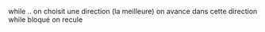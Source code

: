 
while ..
on choisit une direction (la meilleure)
on avance dans cette direction
while bloqué on recule